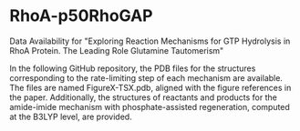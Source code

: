 # RhoA-p50RhoGAP
Data Availability for "Exploring Reaction Mechanisms for GTP Hydrolysis in RhoA Protein. The Leading Role Glutamine Tautomerism"

In the following GitHub repository, the PDB files for the structures corresponding to the rate-limiting step of each mechanism are available. The files are named FigureX-TSX.pdb, aligned with the figure references in the paper. Additionally, the structures of reactants and products for the amide-imide mechanism with phosphate-assisted regeneration, computed at the B3LYP level, are provided. 
